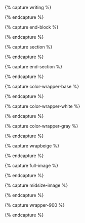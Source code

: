{% capture writing %}
<div class="post-wrapper" markdown="1">
{% endcapture %}

{% capture end-block %}
</div>
{% endcapture %}

{% capture section %}
<section markdown="1">
{% endcapture %}

{% capture end-section %}
</section>
{% endcapture %}

{% capture color-wrapper-base %}
<div class="color-wrapper base-bg" markdown="1">
{% endcapture %}

{% capture color-wrapper-white %}
<div class="color-wrapper white" markdown="1">
{% endcapture %}

{% capture color-wrapper-gray %}
<div class="color-wrapper gray" markdown="1">
{% endcapture %}

{% capture wrapbeige %}
<div class="color-wrapper beige" markdown="1">
{% endcapture %}

{% capture full-image %}
<div class="full-bleed-image" markdown="1">
{% endcapture %}

{% capture midsize-image %}
<div class="midsize-image" markdown="1">
{% endcapture %}

{% capture wrapper-900 %}
<div class="post-wrapper-900" markdown="1">
{% endcapture %}
